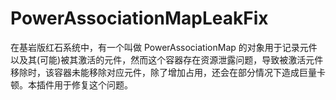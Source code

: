# PowerAssociationMapLeakFix

在基岩版红石系统中，有一个叫做 PowerAssociationMap 的对象用于记录元件以及其(可能)被其激活的元件，然而这个容器存在资源泄露问题，导致被激活元件移除时，该容器未能移除对应元件，除了增加占用，还会在部分情况下造成巨量卡顿。本插件用于修复这个问题。
